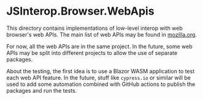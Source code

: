 JSInterop.Browser.WebApis
=========================

This directory contains implementations of low-level interop with web browser's web APIs.
The main list of web APIs may be found in [mozilla.org](https://developer.mozilla.org/en-US/docs/Web/API).

For now, all the web APIs are in the same project. In the future, some web APIs may be split into different projects to allow the use of separate packages.

About the testing, the first idea is to use a Blazor WASM application to test each web API feature. In the future, stuff like `cypress.io` or similar will be used to add some automation combined with GitHub actions to publish the packages and run the tests.
